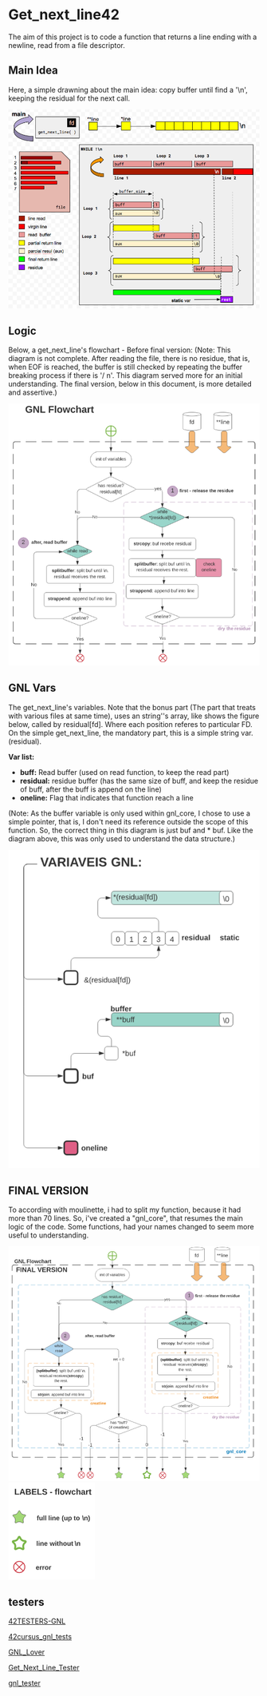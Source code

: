 # Get_next_line42
The aim of this project is to code a function that returns a line ending with a newline, read from a file descriptor.

<h2><b>Main Idea</b></h2>

Here, a simple drawning about the main idea: copy buffer until find a '\n', keeping the residual for the next call.

![gnl_idea](imgs/gnl_idea.png)

<h2><b>Logic</b></h2>

Below, a get_next_line's flowchart - Before final version:
(Note: This diagram is not complete. After reading the file, there is no residue, that is, when EOF is reached, the buffer is still checked by repeating the buffer breaking process if there is '/ n'. This diagram served more for an initial understanding. The final version, below in this document, is more detailed and assertive.)

![gnl_flowchart](imgs/gnl_flowchart.png)

<h2><b>GNL Vars</b></h2>

The get_next_line's variables. 
Note that the bonus part (The part that treats with various files at same time), uses an string''s array, like shows the figure below, called by residual[fd]. Where each position referes to particular FD. 
On the simple get_next_line, the mandatory part, this is a simple string var.(residual).

<b>Var list:</b>

- <b>buff:</b> Read buffer (used on read function, to keep the read part)
- <b>residual:</b> residue buffer (has the same size of buff, and keep the residue of buff, after the buff is append on the line)
- <b>oneline:</b> Flag that indicates that function reach a line

(Note: As the buffer variable is only used within gnl_core, I chose to use a simple pointer, that is, I don't need its reference outside the scope of this function. So, the correct thing in this diagram is just buf and * buf. Like the diagram above, this was only used to understand the data structure.)

![gnl_vars](imgs/gnl_vars.png)

<h2><b>FINAL VERSION</b></h2>

To according with moulinette, i had to split my function, because it had more than 70 lines. So, i've created a "gnl_core", that resumes the main logic of the code. Some functions, had your names changed to seem more useful to understanding.

![gnl_new_flowchart](imgs/gnl_new_flowchart.png)
![gnl_new_flowchart_labels](imgs/gnl_new_flowchart_labels.png)

<h2><b>testers</b></h2>

[42TESTERS-GNL](https://github.com/Mazoise/42TESTERS-GNL)

[42cursus_gnl_tests](https://github.com/mrjvs/42cursus_gnl_tests)

[GNL_Lover](https://github.com/charMstr/GNL_lover)

[Get_Next_Line_Tester](https://github.com/Hellio404/Get_Next_Line_Tester)

[gnl_tester](https://github.com/lgrellie/gnl_tester)

